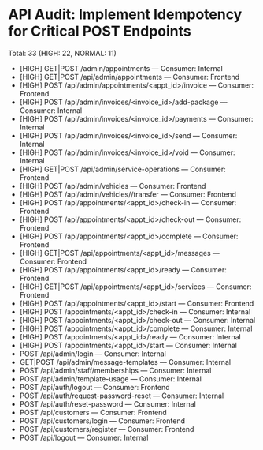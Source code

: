 # API Audit: Implement Idempotency for Critical POST Endpoints

Total: 33 (HIGH: 22, NORMAL: 11)

- [HIGH] GET|POST /admin/appointments — Consumer: Internal
- [HIGH] GET|POST /api/admin/appointments — Consumer: Frontend
- [HIGH] POST /api/admin/appointments/<appt_id>/invoice — Consumer: Frontend
- [HIGH] POST /api/admin/invoices/<invoice_id>/add-package — Consumer: Internal
- [HIGH] POST /api/admin/invoices/<invoice_id>/payments — Consumer: Internal
- [HIGH] POST /api/admin/invoices/<invoice_id>/send — Consumer: Internal
- [HIGH] POST /api/admin/invoices/<invoice_id>/void — Consumer: Internal
- [HIGH] GET|POST /api/admin/service-operations — Consumer: Frontend
- [HIGH] POST /api/admin/vehicles — Consumer: Frontend
- [HIGH] POST /api/admin/vehicles/<vid>/transfer — Consumer: Frontend
- [HIGH] POST /api/appointments/<appt_id>/check-in — Consumer: Frontend
- [HIGH] POST /api/appointments/<appt_id>/check-out — Consumer: Frontend
- [HIGH] POST /api/appointments/<appt_id>/complete — Consumer: Frontend
- [HIGH] GET|POST /api/appointments/<appt_id>/messages — Consumer: Frontend
- [HIGH] POST /api/appointments/<appt_id>/ready — Consumer: Frontend
- [HIGH] GET|POST /api/appointments/<appt_id>/services — Consumer: Frontend
- [HIGH] POST /api/appointments/<appt_id>/start — Consumer: Frontend
- [HIGH] POST /appointments/<appt_id>/check-in — Consumer: Internal
- [HIGH] POST /appointments/<appt_id>/check-out — Consumer: Internal
- [HIGH] POST /appointments/<appt_id>/complete — Consumer: Internal
- [HIGH] POST /appointments/<appt_id>/ready — Consumer: Internal
- [HIGH] POST /appointments/<appt_id>/start — Consumer: Internal
- POST /api/admin/login — Consumer: Internal
- GET|POST /api/admin/message-templates — Consumer: Internal
- POST /api/admin/staff/memberships — Consumer: Internal
- POST /api/admin/template-usage — Consumer: Internal
- POST /api/auth/logout — Consumer: Frontend
- POST /api/auth/request-password-reset — Consumer: Internal
- POST /api/auth/reset-password — Consumer: Internal
- POST /api/customers — Consumer: Frontend
- POST /api/customers/login — Consumer: Frontend
- POST /api/customers/register — Consumer: Frontend
- POST /api/logout — Consumer: Internal
